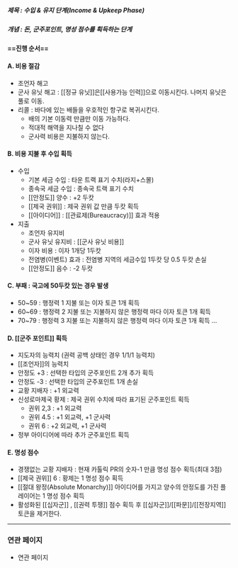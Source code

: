 ##### 제목 : 수입 & 유지 단계(Income & Upkeep Phase)
##### 개념 : 돈, 군주포인트, 명성 점수를 획득하는 단계

#### ==진행 순서==

#### A. 비용 절감
- 조언자 해고 
- 군사 유닛 해고 : [[정규 유닛]]은[[사용가능 인력]]으로 이동시킨다. 나머지 유닛은 풀로 이동.
- 리콜 : 바다에 있는 배들을 우호적인 항구로 복귀시킨다.
  - 배의 기본 이동력 만큼만 이동 가능하다.
  - 적대적 해역을 지나칠 수 없다
  - 군사력 비용은 지불하지 않는다.

#### B. 비용 지불 후 수입 획득
- 수입
  - 기본 세금 수입 : 타운 트랙 표기 수치(라지+스몰)
  - 종속국 세금 수입 : 종속국 트랙 표기 수치
  - [[안정도]] 양수 : +2 두캇
  - [[제국 권위]] : 제국 권위 값 만큼 두캇 획득
  - [[아이디어]] : [[관료제(Bureaucracy)]] 효과 적용
- 지출 
  - 조언자 유지비
  - 군사 유닛 유지비 :  [[군사 유닛 비용]]
  - 이자 비용 : 이자 1개당 1두캇
  - 전염병(이벤트) 효과 : 전염병 지역의 세금수입 1두캇 당 0.5 두캇 손실
  - [[안정도]] 음수 : -2 두캇

#### C. 부패 : 국고에 50두캇 있는 경우 발생
- 50~59 : 행정력 1 지불 또는 이자 토큰 1개 획득
- 60~69 : 행정력 2 지불 또는 지불하지 않은 행정력 마다 이자 토큰 1개 획득
- 70~79 : 행정력 3 지불 또는 지불하지 않은 행정력 마다 이자 토큰 1개 획득 ...

#### D. [[군주 포인트]] 획득 
- 지도자의 능력치 (권력 공백 상태인 경우 1/1/1 능력치)
- [[조언자]]의 능력치
- 안정도 +3 : 선택한 타입의 군주포인트 2개 추가 획득
- 안정도 -3 : 선택한 타입의 군주포인트 1개 손실
- 교황 지배자 : +1 외교력
- 신성로마제국 황제 : 제국 권위 수치에 따라 표기된 군주포인트 획득
  - 권위 2,3 : +1 외교력
  - 권위 4.5 : +1 외교력, +1 군사력
  - 권위 6 : +2 외교력, +1 군사력
- 정부 아이디어에 따라 추가 군주포인트 획득

#### E. 명성 점수
- 경쟁없는 교황 지배자 : 현재 카톨릭 PR의 숫자-1 만큼 명성 점수 획득(최대 3점)
- [[제국 권위]] 6 : 황제는 1 명성 점수 획득
- [[절대 왕정(Absolute Monarchy)]] 아이디어를 가지고 양수의 안정도를 가진 플레이어는 1 명성 점수 획득
- 활성화된 [[십자군]] , [[권력 투쟁]] 점수 획득 후 [[십자군]]/[[파문]]/[[전장지역]] 토큰을 제거한다.

--- 
### 연관 페이지
- 연관 페이지
